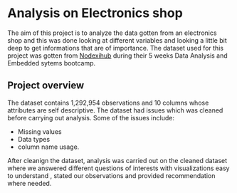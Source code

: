 # Analysis on Electronics shop
The aim of this project is to analyze the data gotten from an electronics shop and this was done looking at different variables and looking a little bit deep to get informations that are of importance. The dataset used for this project was gotten from [Nodexihub](https://www.nodexihub.com/) during their 5 weeks Data Analysis and Embedded sytems bootcamp.
## Project overview
The dataset contains 1,292,954 observations and 10 columns whose attributes are self descriptive. The dataset had issues which was cleaned before carrying out analysis. Some of the issues include:
- Missing values
- Data types
- column name usage.

After cleanign the dataset, analysis was carried out on the cleaned dataset where we answered different questions of interests with visualizations easy to understand , stated our observations and provided recommendation where needed.
